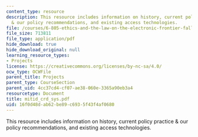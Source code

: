 ```yaml
---
content_type: resource
description: This resource includes information on history, current policy practice
  & our policy recommendations, and existing access technologies.
file: /courses/6-805-ethics-and-the-law-on-the-electronic-frontier-fall-2005/16f0d48dab62be89c6935f43f4af0680_mitid_crd_sys.pdf
file_size: 713811
file_type: application/pdf
hide_download: true
hide_download_original: null
learning_resource_types:
- Projects
license: https://creativecommons.org/licenses/by-nc-sa/4.0/
ocw_type: OCWFile
parent_title: Projects
parent_type: CourseSection
parent_uid: 4cc37cd4-cf07-ae38-060e-3365a90eb3a4
resourcetype: Document
title: mitid_crd_sys.pdf
uid: 16f0d48d-ab62-be89-c693-5f43f4af0680
---
```

This resource includes information on history, current policy practice & our policy recommendations, and existing access technologies.